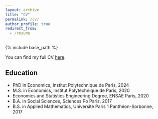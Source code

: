 ```yaml
---
layout: archive
title: "CV"
permalink: /cv/
author_profile: true
redirect_from:
  - /resume
---
```


{% include base_path %}

You can find my full CV [here](https://pasquierfelix.github.io/files/CV_Dec2024.pdf).

## Education
* PhD in Economics, Institut Polytechnique de Paris, 2024
* M.S. in Economics, Institut Polytechnique de Paris, 2020
* Economics and Statistics Engineering Degree, ENSAE Paris, 2020
* B.A. in Social Sciences, Sciences Po Paris, 2017
* B.S. in Applied Mathematics, Université Paris 1 Panthéon-Sorbonne, 2017
